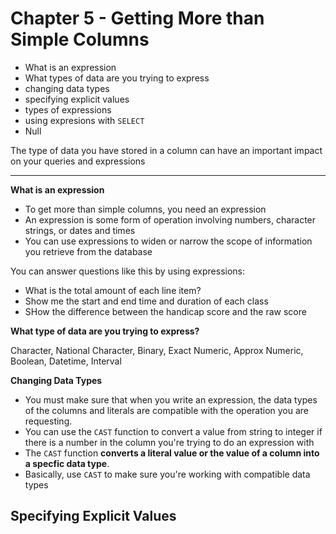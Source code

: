 # Chapter 5 - Getting More than Simple Columns

* What is an expression
* What types of data are you trying to express
* changing data types
* specifying explicit values
* types of expressions
* using expresions with `SELECT`
* Null

The type of data you have stored in a column can have an important impact on your queries and expressions

---

__What is an expression__

* To get more than simple columns, you need an expression
* An expression is some form of operation involving numbers, character strings, or dates and times
* You can use expressions to widen or narrow the scope of information you retrieve from the database

You can answer questions like this by using expressions:

* What is the total amount of each line item?
* Show me the start and end time and duration of each class
* SHow the difference between the handicap score and the raw score


__What type of data are you trying to express?__

Character, National Character, Binary, Exact Numeric, Approx Numeric, Boolean, Datetime, Interval

__Changing Data Types__

* You must make sure that when you write an expression, the data types of the columns and literals are compatible with the operation you are requesting.
* You can use the `CAST` function to convert a value from string to integer if there is a number in the column you're trying to do an expression with
* The `CAST` function __converts a literal value or the value of a column into a specfic data type__.
* Basically, use `CAST` to make sure you're working with compatible data types

## Specifying Explicit Values





